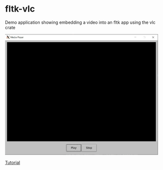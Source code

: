 # fltk-vlc
Demo application showing embedding a video into an fltk app using the vlc crate

![alt_test](ex.jpg)

[Tutorial](https://www.youtube.com/watch?v=enxqU3bhCEs)
